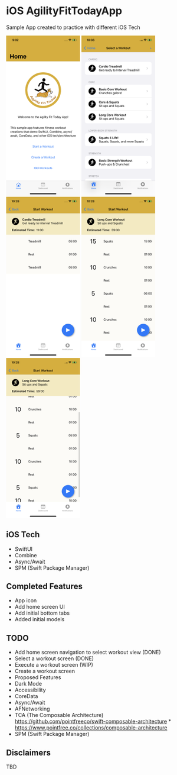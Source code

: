 # iOS AgilityFitTodayApp
Sample App created to practice with different iOS Tech

<img src="./Screenshots/Home.PNG" width="200"/> <img src="./Screenshots/SelectWorkout.PNG" width="200"/> <img src="./Screenshots/StartWorkout1.PNG" width="200"/> <img src="./Screenshots/StartWorkout2.PNG" width="200"/> <img src="./Screenshots/StartWorkout2_Scollable.PNG" width="200"/>

## iOS Tech
* SwiftUI
* Combine
* Async/Await
* SPM (Swift Package Manager)

## Completed Features
* App icon
* Add home screen UI 
* Add initial bottom tabs
* Added initial models

## TODO
* Add home screen navigation to select workout view (DONE)
* Select a workout screen (DONE)
* Execute a workout screen (WIP)
* Create a workout screen
* Proposed Features
* Dark Mode
* Accessibility
* CoreData
* Async/Await
* AFNetworking
* TCA (The Composable Architecture) https://github.com/pointfreeco/swift-composable-architecture
        * https://www.pointfree.co/collections/composable-architecture
* SPM (Swift Package Manager)

## Disclaimers
TBD
